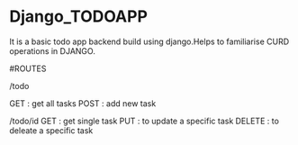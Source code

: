 # Django_TODOAPP
It is a basic todo app backend build using django.Helps to familiarise CURD operations in DJANGO.

#ROUTES

 /todo

GET : get all tasks
POST : add new task 

 /todo/id
GET : get single task
PUT : to update a specific task
DELETE : to deleate a specific task
